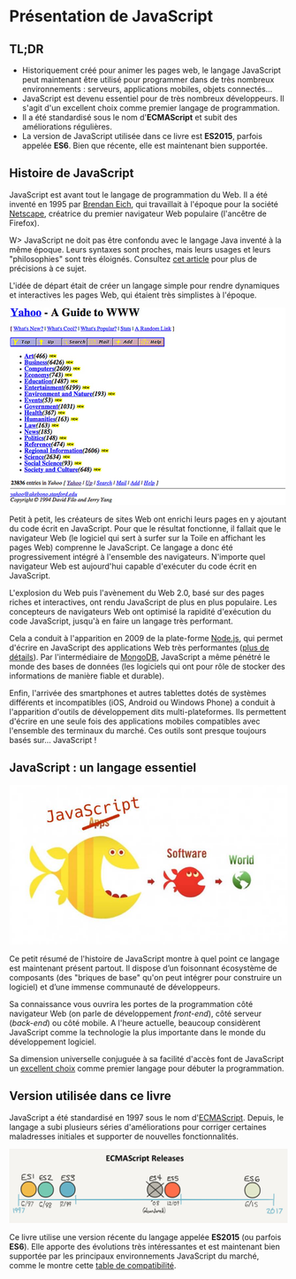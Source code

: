 # Présentation de JavaScript

## TL;DR

* Historiquement créé pour animer les pages web, le langage JavaScript peut maintenant être utilisé pour programmer dans de très nombreux environnements : serveurs, applications mobiles, objets connectés...
* JavaScript est devenu essentiel pour de très nombreux développeurs. Il s'agit d'un excellent choix comme premier langage de programmation.
* Il a été standardisé sous le nom d'**ECMAScript** et subit des améliorations régulières.
* La version de JavaScript utilisée dans ce livre est **ES2015**, parfois appelée **ES6**. Bien que récente, elle est maintenant bien supportée.

## Histoire de JavaScript

JavaScript est avant tout le langage de programmation du Web. Il a été inventé en 1995 par [Brendan Eich](https://fr.wikipedia.org/wiki/Brendan_Eich), qui travaillait à l'époque pour la société [Netscape](https://fr.wikipedia.org/wiki/Netscape_Communications), créatrice du premier navigateur Web populaire (l'ancêtre de Firefox).

W> JavaScript ne doit pas être confondu avec le langage Java inventé à la même époque. Leurs syntaxes sont proches, mais leurs usages et leurs "philosophies" sont très éloignés. Consultez [cet article](http://www.js-attitude.fr/2012/09/17/javascript-n-a-rien-a-voir-avec-java/) pour plus de précisions à ce sujet.

L'idée de départ était de créer un langage simple pour rendre dynamiques et interactives les pages Web, qui étaient très simplistes à l'époque.

![La page d'accueil de Yahoo en 1994](images/yahoo_home_page_1994.jpg)

Petit à petit, les créateurs de sites Web ont enrichi leurs pages en y ajoutant du code écrit en JavaScript. Pour que le résultat fonctionne, il fallait que le navigateur Web (le logiciel qui sert à surfer sur la Toile en affichant les pages Web) comprenne le JavaScript. Ce langage a donc été progressivement intégré à l'ensemble des navigateurs. N'importe quel navigateur Web est aujourd'hui capable d'exécuter du code écrit en JavaScript.

L'explosion du Web puis l'avènement du Web 2.0, basé sur des pages riches et interactives, ont rendu JavaScript de plus en plus populaire. Les concepteurs de navigateurs Web ont optimisé la rapidité d'exécution du code JavaScript, jusqu'à en faire un langage très performant.

Cela a conduit à l'apparition en 2009 de la plate-forme [Node.js](https://fr.wikipedia.org/wiki/Node.js), qui permet d'écrire en JavaScript des applications Web très performantes ([plus de détails](https://openclassrooms.com/courses/des-applications-ultra-rapides-avec-node-js/node-js-mais-a-quoi-ca-sert)). Par l'intermédiaire de [MongoDB](https://fr.wikipedia.org/wiki/MongoDB), JavaScript a même pénétré le monde des bases de données (les logiciels qui ont pour rôle de stocker des informations de manière fiable et durable).

Enfin, l'arrivée des smartphones et autres tablettes dotés de systèmes différents et incompatibles (iOS, Android ou Windows Phone) a conduit à l'apparition d'outils de développement dits multi-plateformes. Ils permettent d'écrire en une seule fois des applications mobiles compatibles avec l'ensemble des terminaux du marché. Ces outils sont presque toujours basés sur... JavaScript !

## JavaScript : un langage essentiel

![Extrait d’une présentation de Jon Beebe](images/thus-javascript-is-eating-the-world.jpg)

Ce petit résumé de l'histoire de JavaScript montre à quel point ce langage est maintenant présent partout. Il dispose d’un foisonnant écosystème de composants (des "briques de base" qu'on peut intégrer pour construire un logiciel) et d’une immense communauté de développeurs.

Sa connaissance vous ouvrira les portes de la programmation côté navigateur Web (on parle de développement *front-end*), côté serveur (*back-end*) ou côté mobile. A l'heure actuelle, beaucoup considèrent JavaScript comme la technologie la plus importante dans le monde du développement logiciel.

Sa dimension universelle conjuguée à sa facilité d'accès font de JavaScript un [excellent choix](https://medium.freecodecamp.com/what-programming-language-should-i-learn-first-%CA%87d%C4%B1%C9%B9%C9%94s%C9%90%CA%8C%C9%90%C9%BE-%C9%B9%C7%9D%CA%8Dsu%C9%90-19a33b0a467d#.3yu73z1px) comme premier langage pour débuter la programmation.

## Version utilisée dans ce livre

JavaScript a été standardisé en 1997 sous le nom d'[ECMAScript](https://fr.wikipedia.org/wiki/ECMAScript). Depuis, le langage a subi plusieurs séries d'améliorations pour corriger certaines maladresses initiales et supporter de nouvelles fonctionnalités.

![Chronologie des versions de ECMAScript/JavaScript](images/ECMAScript-releases.png)

Ce livre utilise une version récente du langage appelée **ES2015** (ou parfois **ES6**). Elle apporte des évolutions très intéressantes et est maintenant bien supportée par les principaux environnements JavaScript du marché, comme le montre cette [table de compatibilité](http://kangax.github.io/compat-table/es6/).
